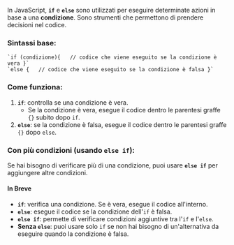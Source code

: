 In JavaScript, **`if`** e **`else`** sono utilizzati per eseguire determinate azioni in base a una **condizione**. Sono strumenti che permettono di prendere decisioni nel codice.

### Sintassi base:

```
`if (condizione){   // codice che viene eseguito se la condizione è vera }` 
`else {   // codice che viene eseguito se la condizione è falsa }`
```

### Come funziona:

1. **`if`**: controlla se una condizione è vera.
    - Se la condizione è vera, esegue il codice dentro le parentesi graffe `{}` subito dopo `if`.
2. **`else`**: se la condizione è falsa, esegue il codice dentro le parentesi graffe `{}` dopo `else`.

### Con più condizioni (usando `else if`):

Se hai bisogno di verificare più di una condizione, puoi usare **`else if`** per aggiungere altre condizioni.


#### In Breve

- **`if`**: verifica una condizione. Se è vera, esegue il codice all'interno.
- **`else`**: esegue il codice se la condizione dell'`if` è falsa.
- **`else if`**: permette di verificare condizioni aggiuntive tra l'`if` e l'`else`.
- **Senza `else`**: puoi usare solo `if` se non hai bisogno di un'alternativa da eseguire quando la condizione è falsa.
